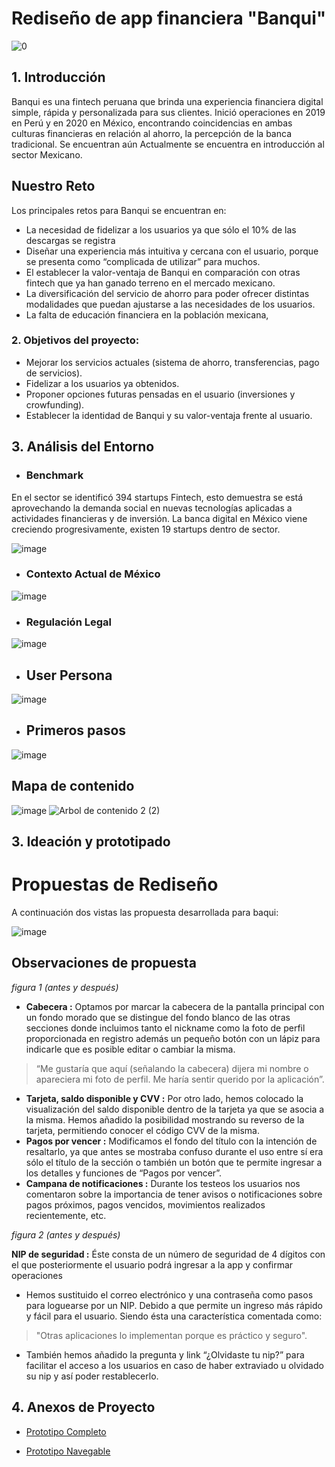 # Rediseño de app financiera "Banqui"
![0](https://user-images.githubusercontent.com/60928881/86696191-d8d38680-bfd2-11ea-981f-790e3fc2bc4b.png)
## 1. Introducción
Banqui es una fintech peruana que brinda una experiencia financiera
digital simple, rápida y  personalizada para sus clientes. Inició
operaciones en 2019 en Perú y en 2020 en México, encontrando coincidencias en
ambas culturas financieras en relación al ahorro, la percepción de la banca
tradicional. Se encuentran aún Actualmente se encuentra en introducción al sector Mexicano.
## Nuestro Reto

 Los principales retos para Banqui se encuentran en:

- La necesidad de fidelizar a los usuarios ya que sólo el 10% de las descargas se registra
- Diseñar una experiencia más intuitiva y cercana con el usuario, porque se  presenta como “complicada de utilizar” para muchos.
- El establecer la valor-ventaja de Banqui en comparación con otras fintech que ya han ganado terreno en el mercado mexicano.
- La diversificación del servicio de ahorro para poder ofrecer distintas modalidades que puedan ajustarse a las necesidades de los usuarios.
- La falta de educación financiera en la población mexicana,

### 2. Objetivos del proyecto:

- Mejorar los servicios actuales (sistema de ahorro, transferencias, pago de servicios).
- Fidelizar a los usuarios ya obtenidos.
- Proponer opciones futuras pensadas en el usuario (inversiones y crowfunding).
- Establecer la identidad de Banqui y su valor-ventaja frente al usuario.

## 3. Análisis del Entorno
- ### Benchmark
En el sector se identificó 394 startups Fintech, esto demuestra se está aprovechando la demanda social en nuevas tecnologías aplicadas a actividades financieras y de inversión.
La banca digital en México viene creciendo progresivamente, existen 19 startups dentro de sector. 

![image](https://user-images.githubusercontent.com/60928881/86700779-04f10680-bfd7-11ea-9b62-d58f7cd04aeb.png)
- ### Contexto Actual de México
![image](https://user-images.githubusercontent.com/60928881/86702092-3fa76e80-bfd8-11ea-8e51-abe7a15e3eea.png)

- ### Regulación Legal
![image](https://user-images.githubusercontent.com/60928881/86700950-3073f100-bfd7-11ea-8865-36a49ea7b8fb.png)

- ## User Persona
![image](https://user-images.githubusercontent.com/60928881/86705975-07a22a80-bfdc-11ea-812e-290b185a0e44.png)

- ## Primeros pasos
![image](https://user-images.githubusercontent.com/60928881/86708923-06263180-bfdf-11ea-8881-6840ba7148a7.png)
## Mapa de contenido 

![image](https://user-images.githubusercontent.com/60928881/86703556-9cefef80-bfd9-11ea-912a-b12911d71985.png)
![Arbol de contenido 2 (2)](https://user-images.githubusercontent.com/60928881/86705273-53080900-bfdb-11ea-9c92-3474f3798d17.png)

## 3. Ideación y prototipado
# Propuestas de Rediseño
A continuación dos vistas las propuesta desarrollada para baqui:

![image](https://user-images.githubusercontent.com/60928881/87267565-acfe4800-c48d-11ea-9cc3-4358a4e0c66b.png)

## Observaciones de propuesta

_figura 1 (antes y después)_

- **Cabecera :** Optamos por marcar la cabecera de la pantalla principal con un fondo morado que se distingue del fondo blanco de las otras secciones donde incluimos tanto el nickname como la foto de perfil proporcionada en registro además un pequeño botón con un lápiz para indicarle que es posible editar o cambiar la misma. 

> “Me gustaría que aquí (señalando la cabecera) dijera mi nombre o apareciera mi foto de perfil. Me haría sentir querido por la aplicación”.


- **Tarjeta, saldo disponible y CVV :** Por otro lado, hemos colocado la visualización del saldo disponible dentro de la tarjeta ya que se asocia a la misma. Hemos añadido la posibilidad mostrando su reverso de la tarjeta, permitiendo conocer el código CVV de la misma. 
- **Pagos por vencer :** Modificamos el fondo del título con la intención de resaltarlo, ya que antes se mostraba confuso durante el uso entre sí era sólo el título de la sección o también un botón que te permite ingresar a los detalles y funciones de “Pagos por vencer”.
-  **Campana de notificaciones :** Durante los testeos los usuarios nos comentaron sobre la importancia de tener avisos o notificaciones sobre pagos próximos, pagos vencidos, movimientos realizados recientemente, etc. 

 
 _figura 2 (antes y después)_
 
 **NIP de seguridad :** Éste consta de un número de seguridad de 4 dígitos con el que posteriormente el usuario podrá ingresar a la app y confirmar operaciones
-  Hemos sustituido el correo electrónico y una contraseña como pasos para loguearse por un NIP. Debido a que permite un ingreso más rápido y fácil para el usuario. Siendo ésta una característica comentada como:

> "Otras aplicaciones lo implementan porque es práctico y seguro".
 
- También hemos añadido la pregunta y link “¿Olvidaste tu nip?” para facilitar el acceso a los usuarios en caso de haber extraviado u olvidado su nip y así poder restablecerlo.
 
## 4. Anexos de Proyecto

- [Prototipo Completo](https://www.figma.com/file/pTTUq8JZ7NhAFt6GYdc2Ye/App-Financiera-V2-Copy-CevichitoConChile?node-id=1871%3A1817)

- [Prototipo Navegable](https://www.figma.com/proto/pTTUq8JZ7NhAFt6GYdc2Ye/App-Financiera-V2-Copy-CevichitoConChile?node-id=1871%3A6429&viewport=510%2C267%2C0.04465460032224655&scaling=scale-down)

